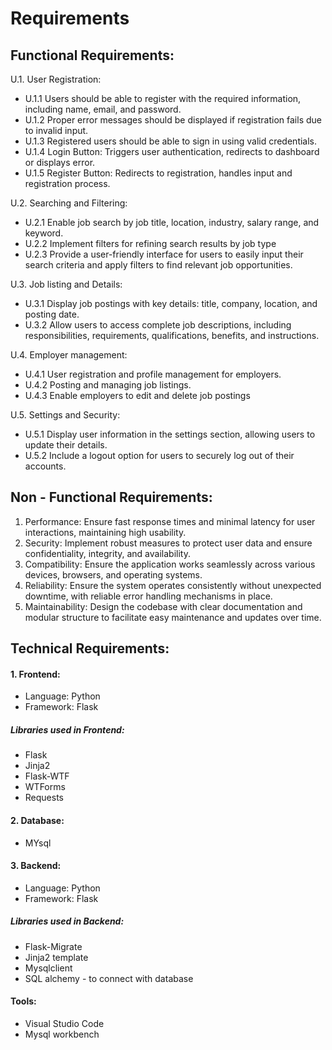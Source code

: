 # Requirements

 ## Functional Requirements:

  U.1. User Registration:
  * U.1.1 Users should be able to register with the required information, including name, email, and password.
  * U.1.2 Proper error messages should be displayed if registration fails due to invalid input.
  * U.1.3 Registered users should be able to sign in using valid credentials.
  * U.1.4 Login Button: Triggers user authentication, redirects to dashboard or displays error.
  * U.1.5 Register Button: Redirects to registration, handles input and registration process.
      
  U.2. Searching and Filtering:
  * U.2.1 Enable job search by job title, location, industry, salary range, and keyword.
  * U.2.2 Implement filters for refining search results by job type
  * U.2.3 Provide a user-friendly interface for users to easily input their search criteria and apply filters to find relevant job opportunities.
      
  U.3. Job listing and Details:
  * U.3.1 Display job postings with key details: title, company, location, and posting date.
  * U.3.2 Allow users to access complete job descriptions, including responsibilities, requirements, qualifications, benefits, and instructions.
     
  U.4. Employer management:
  * U.4.1 User registration and profile management for employers.
  * U.4.2 Posting and managing job listings.
  * U.4.3 Enable employers to edit and delete job postings

  U.5. Settings and Security:
  * U.5.1 Display user information in the settings section, allowing users to update their details.
  * U.5.2 Include a logout option for users to securely log out of their accounts.

 ## Non - Functional Requirements:

  1. Performance: Ensure fast response times and minimal latency for user interactions, maintaining high usability.
  2. Security: Implement robust measures to protect user data and ensure confidentiality, integrity, and availability.
  3. Compatibility: Ensure the application works seamlessly across various devices, browsers, and operating systems.
  4. Reliability: Ensure the system operates consistently without unexpected downtime, with reliable error handling mechanisms in place.
  5. Maintainability: Design the codebase with clear documentation and modular structure to facilitate easy maintenance and updates over time.



 ## Technical Requirements:

 #### 1. Frontend:
  * Language: Python
  * Framework: Flask
 ##### Libraries used in Frontend:
   * Flask
   * Jinja2
   * Flask-WTF
   * WTForms
   * Requests

  #### 2. Database:
   * MYsql

  #### 3. Backend:
   * Language: Python
   * Framework: Flask
  ##### Libraries used in Backend:
   * Flask-Migrate
   * Jinja2 template
   * Mysqlclient
   * SQL alchemy - to connect with database

 #### Tools:
   * Visual Studio Code
   * Mysql workbench







   
